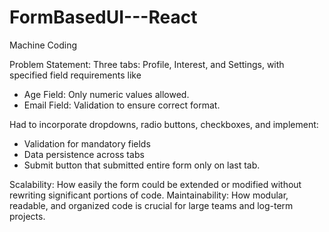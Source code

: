 # FormBasedUI---React
Machine Coding

Problem Statement: 
Three tabs: Profile, Interest, and Settings, with specified field requirements like
 - Age Field: Only numeric values allowed.
 - Email Field: Validation to ensure correct format.

Had to incorporate dropdowns, radio buttons, checkboxes, and implement:
 - Validation for mandatory fields
 - Data persistence across tabs
 - Submit button that submitted entire form only on last tab.

Scalability: How easily the form could be extended or modified without rewriting significant portions of code.
Maintainability: How modular, readable, and organized code is crucial for large teams and log-term projects.

